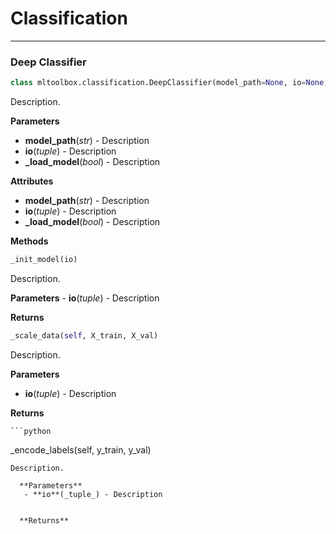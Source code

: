 # Classification
___


### Deep Classifier

```python
class mltoolbox.classification.DeepClassifier(model_path=None, io=None, _load_model=False)

```
Description.

  **Parameters** 
   - **model_path**(_str_) - Description
   - **io**(_tuple_) - Description
   - **_load_model**(_bool_) - Description


  **Attributes** 
   - **model_path**(_str_) - Description
   - **io**(_tuple_) - Description
   - **_load_model**(_bool_) - Description

  **Methods** 

  ```python
  _init_model(io)

  ```
 Description.

   **Parameters** 
    - **io**(_tuple_) - Description


   **Returns** 
  
  ```python
_scale_data(self, X_train, X_val)

```
Description.

  **Parameters** 
   - **io**(_tuple_) - Description


  **Returns** 
  
    ```python
_encode_labels(self, y_train, y_val)

```
Description.

  **Parameters** 
   - **io**(_tuple_) - Description


  **Returns** 


